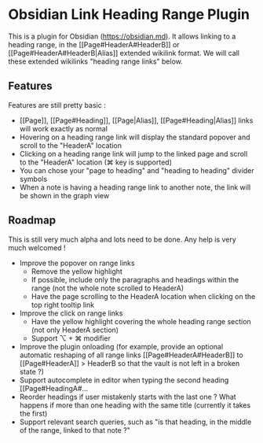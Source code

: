 # Obsidian Link Heading Range Plugin

This is a plugin for Obsidian (https://obsidian.md).
It allows linking to a heading range, in the [[Page#HeaderA#HeaderB]] or [[Page#HeaderA#HeaderB|Alias]] extended wikilink format.
We will call these extended wikilinks "heading range links" below.

## Features

Features are still pretty basic :
- [[Page]], [[Page#Heading]], [[Page|Alias]], [[Page#Heading|Alias]] links will work exactly as normal
- Hovering on a heading range link will display the standard popover and scroll to the "HeaderA" location
- Clicking on a heading range link will jump to the linked page and scroll to the "HeaderA" location (⌘ key is supported)
- You can chose your "page to heading" and "heading to heading" divider symbols
- When a note is having a heading range link to another note, the link will be shown in the graph view

## Roadmap

This is still very much alpha and lots need to be done.
Any help is very much welcomed !
- Improve the popover on range links
  - Remove the yellow highlight
  - If possible, include only the paragraphs and headings within the range (not the whole note scrolled to HeaderA)
  - Have the page scrolling to the HeaderA location when clicking on the top right tooltip link
- Improve the click on range links
  - Have the yellow highlight covering the whole heading range section (not only HeaderA section)
  - Support ⌥ + ⌘ modifier
- Improve the plugin onloading (for example, provide an optional automatic reshaping of all range links [[Page#HeaderA#HeaderB]] to [[Page#HeaderA]] > HeaderB so that the vault is not left in a broken state ?)
- Support autocomplete in editor when typing the second heading [[Page#HeadingA#...
- Reorder headings if user mistakenly starts with the last one ? What happens if more than one heading with the same title (currently it takes the first)
- Support relevant search queries, such as "is that heading, in the middle of the range, linked to that note ?"
